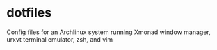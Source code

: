 # dotfiles

Config files for an Archlinux system running Xmonad window manager, urxvt terminal emulator, zsh, and vim
